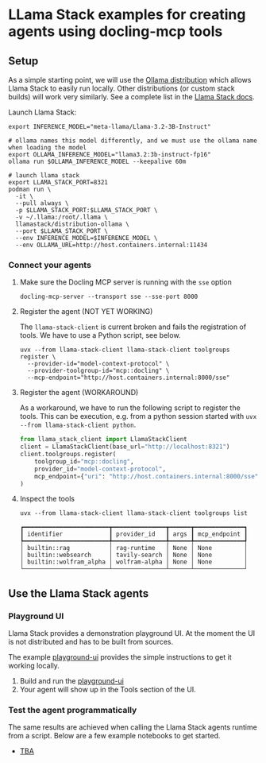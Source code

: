 # LLama Stack examples for creating agents using docling-mcp tools

## Setup

As a simple starting point, we will use the [Ollama distribution](https://llama-stack.readthedocs.io/en/latest/distributions/self_hosted_distro/ollama.html) which allows Llama Stack to easily run locally.
Other distributions (or custom stack builds) will work very similarly. See a complete list in the [Llama Stack docs](https://llama-stack.readthedocs.io/en/latest/distributions/list_of_distributions.html).

Launch Llama Stack:

```shell
export INFERENCE_MODEL="meta-llama/Llama-3.2-3B-Instruct"

# ollama names this model differently, and we must use the ollama name when loading the model
export OLLAMA_INFERENCE_MODEL="llama3.2:3b-instruct-fp16"
ollama run $OLLAMA_INFERENCE_MODEL --keepalive 60m

# launch llama stack
export LLAMA_STACK_PORT=8321
podman run \
  -it \
  --pull always \
  -p $LLAMA_STACK_PORT:$LLAMA_STACK_PORT \
  -v ~/.llama:/root/.llama \
  llamastack/distribution-ollama \
  --port $LLAMA_STACK_PORT \
  --env INFERENCE_MODEL=$INFERENCE_MODEL \
  --env OLLAMA_URL=http://host.containers.internal:11434
  ```

### Connect your agents

1. Make sure the Docling MCP server is running with the `sse` option

    ```shell
    docling-mcp-server --transport sse --sse-port 8000
    ```

2. Register the agent (NOT YET WORKING)

    The `llama-stack-client` is current broken and fails the registration of tools. We have to use a Python script, see below.

    ```shell
    uvx --from llama-stack-client llama-stack-client toolgroups register \
      --provider-id="model-context-protocol" \
      --provider-toolgroup-id="mcp::docling" \
      --mcp-endpoint="http://host.containers.internal:8000/sse"
    ```

2. Register the agent (WORKAROUND)

    As a workaround, we have to run the following script to register the tools.
    This can be execution, e.g. from a python session started with `uvx --from llama-stack-client python`.

    ```py
    from llama_stack_client import LlamaStackClient
    client = LlamaStackClient(base_url="http://localhost:8321")
    client.toolgroups.register(
        toolgroup_id="mcp::docling",
        provider_id="model-context-protocol",
        mcp_endpoint={"uri": "http://host.containers.internal:8000/sse"},
    )
    ```

3. Inspect the tools

    ```shell
    uvx --from llama-stack-client llama-stack-client toolgroups list

    ┏━━━━━━━━━━━━━━━━━━━━━━━━┳━━━━━━━━━━━━━━━┳━━━━━━┳━━━━━━━━━━━━━━┓
    ┃ identifier             ┃ provider_id   ┃ args ┃ mcp_endpoint ┃
    ┡━━━━━━━━━━━━━━━━━━━━━━━━╇━━━━━━━━━━━━━━━╇━━━━━━╇━━━━━━━━━━━━━━┩
    │ builtin::rag           │ rag-runtime   │ None │ None         │
    │ builtin::websearch     │ tavily-search │ None │ None         │
    │ builtin::wolfram_alpha │ wolfram-alpha │ None │ None         │
    └────────────────────────┴───────────────┴──────┴──────────────┘
    ```

## Use the Llama Stack agents

### Playground UI

Llama Stack provides a demonstration playground UI. At the moment the UI is not distributed and has to be built from sources.

The example [playground-ui](./playground-ui/) provides the simple instructions to get it working locally.

1. Build and run the [playground-ui](./playground-ui/)
2. Your agent will show up in the Tools section of the UI.

### Test the agent programmatically

The same results are achieved when calling the Llama Stack agents runtime from a script. Below are a few example notebooks to get started.

- [TBA](./)
